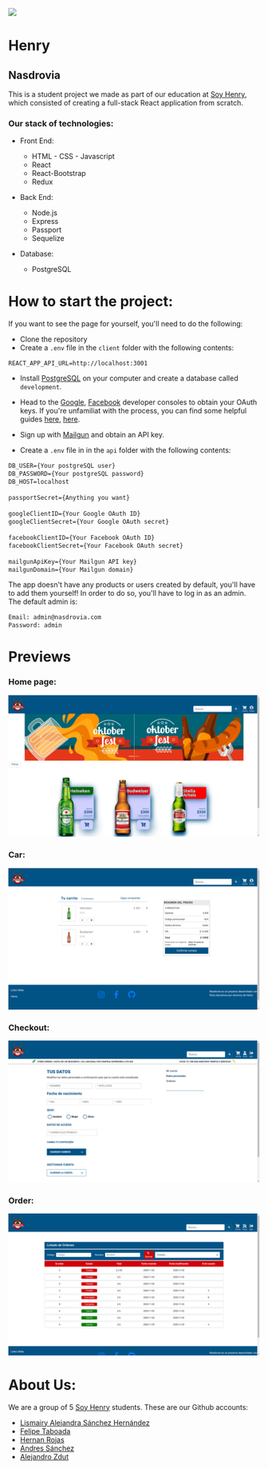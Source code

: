 <p align='left'>
    <img src='https://static.wixstatic.com/media/85087f_0d84cbeaeb824fca8f7ff18d7c9eaafd~mv2.png/v1/fill/w_160,h_30,al_c,q_85,usm_0.66_1.00_0.01/Logo_completo_Color_1PNG.webp' </img>
</p>

# Henry

## Nasdrovia

This is a student project we made as part of our education at [Soy Henry](https://www.soyhenry.com/), which consisted of creating a full-stack React application from scratch.

### Our stack of technologies:

- Front End:

  - HTML - CSS - Javascript
  - React
  - React-Bootstrap
  - Redux

- Back End:

  - Node.js
  - Express
  - Passport
  - Sequelize

- Database:
  - PostgreSQL

# How to start the project:

If you want to see the page for yourself, you'll need to do the following:

- Clone the repository
- Create a `.env` file in the `client` folder with the following contents:

```
REACT_APP_API_URL=http://localhost:3001
```

- Install [PostgreSQL](https://www.postgresql.org/) on your computer and create a database called `development`.
- Head to the [Google](https://console.developers.google.com/projectselector2/apis/dashboard?supportedpurview=project), [Facebook](https://developers.facebook.com/) developer consoles to obtain your OAuth keys. If you're unfamiliat with the process, you can find some helpful guides [here](https://developers.google.com/fit/android/get-api-key), [here](https://theonetechnologies.com/blog/post/how-to-get-facebook-application-id-and-secret-key).

- Sign up with [Mailgun](https://www.mailgun.com/) and obtain an API key.

- Create a `.env` file in in the `api` folder with the following contents:

```
DB_USER={Your postgreSQL user}
DB_PASSWORD={Your postgreSQL password}
DB_HOST=localhost

passportSecret={Anything you want}

googleClientID={Your Google OAuth ID}
googleClientSecret={Your Google OAuth secret}

facebookClientID={Your Facebook OAuth ID}
facebookClientSecret={Your Facebook OAuth secret}

mailgunApiKey={Your Mailgun API key}
mailgunDomain={Your Mailgun domain}
```

The app doesn't have any products or users created by default, you'll have to add them yourself! In order to do so, you'll have to log in as an admin. The default admin is:

```
Email: admin@nasdrovia.com
Password: admin
```

# Previews

### Home page:

![alt text](./Readme_images/home.png "Home Page")

### Car:

![alt text](./Readme_images/carrito.png "Car")

### Checkout:

![alt text](./Readme_images/checkout.png "Checkout")

### Order:

![alt text](./Readme_images/order.png "Order ")

# About Us:

We are a group of 5 [Soy Henry](https://www.soyhenry.com/) students. These are our Github accounts:

- [Lismairy Alejandra Sánchez Hernández](https://github.com/Lismairy-Sanchez)
- [Felipe Taboada](https://github.com/ftaboada)
- [Hernan Rojas](https://github.com/HernanSsj)
- [Andres Sánchez](https://github.com/andres10sa)
- [Alejandro Zdut](https://github.com/alezdut)
